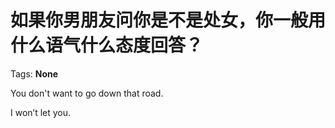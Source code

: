 # 如果你男朋友问你是不是处女，你一般用什么语气什么态度回答？

Tags: **None**

You don't want to go down that road.

I won’t let you.



